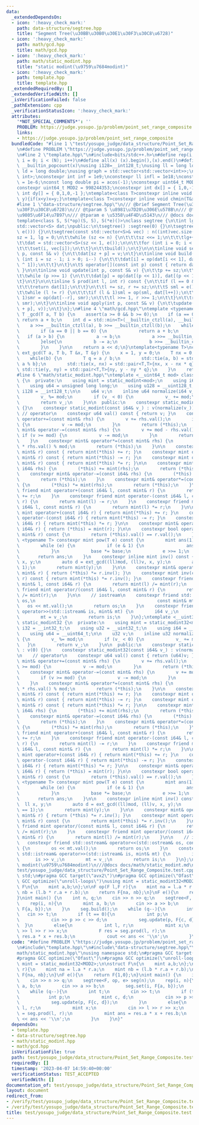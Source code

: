 ```yaml
---
data:
  _extendedDependsOn:
  - icon: ':heavy_check_mark:'
    path: data-structure/segtree.hpp
    title: "Segment Tree(\u30BB\u30B0\u30E1\u30F3\u30C8\u6728)"
  - icon: ':heavy_check_mark:'
    path: math/gcd.hpp
    title: math/gcd.hpp
  - icon: ':heavy_check_mark:'
    path: math/static_modint.hpp
    title: "static modint(\u9759\u7684modint)"
  - icon: ':heavy_check_mark:'
    path: template.hpp
    title: template.hpp
  _extendedRequiredBy: []
  _extendedVerifiedWith: []
  _isVerificationFailed: false
  _pathExtension: cpp
  _verificationStatusIcon: ':heavy_check_mark:'
  attributes:
    '*NOT_SPECIAL_COMMENTS*': ''
    PROBLEM: https://judge.yosupo.jp/problem/point_set_range_composite
    links:
    - https://judge.yosupo.jp/problem/point_set_range_composite
  bundledCode: "#line 1 \"test/yosupo_judge/data_structure/Point_Set_Range_Composite.test.cpp\"\
    \n#define PROBLEM \"https://judge.yosupo.jp/problem/point_set_range_composite\"\
    \n#line 2 \"template.hpp\"\n#include<bits/stdc++.h>\n#define rep(i, N) for (int\
    \ i = 0; i < (N); i++)\n#define all(x) (x).begin(),(x).end()\n#define popcount(x)\
    \ __builtin_popcount(x)\nusing i128=__int128_t;\nusing ll = long long;\nusing\
    \ ld = long double;\nusing graph = std::vector<std::vector<int>>;\nusing P = std::pair<int,\
    \ int>;\nconstexpr int inf = 1e9;\nconstexpr ll infl = 1e18;\nconstexpr ld eps\
    \ = 1e-6;\nconst long double pi = acos(-1);\nconstexpr uint64_t MOD = 1e9 + 7;\n\
    constexpr uint64_t MOD2 = 998244353;\nconstexpr int dx[] = { 1,0,-1,0 };\nconstexpr\
    \ int dy[] = { 0,1,0,-1 };\ntemplate<class T>constexpr inline void chmax(T&x,T\
    \ y){if(x<y)x=y;}\ntemplate<class T>constexpr inline void chmin(T&x,T y){if(x>y)x=y;}\n\
    #line 1 \"data-structure/segtree.hpp\"\n/// @brief Segment Tree(\u30BB\u30B0\u30E1\
    \u30F3\u30C8\u6728)\n/// @tparam S \u8981\u7D20\u306E\u578B\n/// @tparam op \u4E8C\
    \u9805\u6F14\u7B97\n/// @tparam e \u5358\u4F4D\u5143\n/// @docs docs/data-structure/segtree.md\n\
    template<class S, S(*op)(S, S), S(*e)()>\nclass segtree {\n\tint lg, sz, n;\n\t\
    std::vector<S> dat;\npublic:\n\tsegtree() :segtree(0) {}\n\tsegtree(int n) : segtree(std::vector<S>(n,\
    \ e())) {}\n\tsegtree(const std::vector<S>& vec) : n((int)vec.size()) {\n\t\t\
    sz = 1, lg = 0;\n\t\twhile (sz <= n) {\n\t\t\tsz <<= 1;\n\t\t\tlg++;\n\t\t}\n\n\
    \t\tdat = std::vector<S>(sz << 1, e());\n\n\t\tfor (int i = 0; i < n; i++) {\n\
    \t\t\tset(i, vec[i]);\n\t\t}\n\t\tbuild();\n\t}\n\n\tinline void set(const int\
    \ p, const S& v) {\n\t\tdat[sz + p] = v;\n\t}\n\tinline void build() {\n\t\tfor\
    \ (int i = sz - 1; i > 0; i--) {\n\t\t\tdat[i] = op(dat[i << 1], dat[(i << 1)\
    \ ^ 1]);\n\t\t}\n\t}\n\tS operator[](const int p) const { return dat[sz + p];\
    \ }\n\n\tinline void update(int p, const S& v) {\n\t\tp += sz;\n\t\tdat[p] = v;\n\
    \t\twhile (p >>= 1) {\n\t\t\tdat[p] = op(dat[(p << 1)], dat[(p << 1) ^ 1]);\n\t\
    \t}\n\t}\n\n\tinline S prod(int l, int r) const {\n\t\tif (l == 0 && r == n) {\n\
    \t\t\treturn dat[1];\n\t\t}\n\t\tl += sz, r += sz;\n\t\tS sml = e(), smr = e();\n\
    \t\twhile (l != r) {\n\t\t\tif (l & 1)sml = op(sml, dat[l++]);\n\t\t\tif (r &\
    \ 1)smr = op(dat[--r], smr);\n\t\t\tl >>= 1, r >>= 1;\n\t\t}\n\t\treturn op(sml,\
    \ smr);\n\t}\n\tinline void apply(int p, const S& v) {\n\t\tupdate(p, op(dat[sz\
    \ + p], v));\n\t}\n};\n#line 4 \"math/gcd.hpp\"\ntemplate <typename T> constexpr\
    \ T _gcd(T a, T b) {\n    assert(a >= 0 && b >= 0);\n    if (a == 0 || b == 0)\
    \ return a + b;\n    int d = std::min<T>(__builtin_ctzll(a), __builtin_ctzll(b));\n\
    \    a >>= __builtin_ctzll(a), b >>= __builtin_ctzll(b);\n    while (a != b) {\n\
    \        if (a == 0 || b == 0) {\n            return a + b;\n        }\n     \
    \   if (a > b) {\n            a -= b;\n            a >>= __builtin_ctzll(a);\n\
    \        }else{\n            b -= a;\n            b >>= __builtin_ctzll(b);\n\
    \        }\n    }\n\n    return a << d;\n}\ntemplate<typename T>\nconstexpr T\
    \ ext_gcd(T a, T b, T &x, T &y) {\n    x = 1, y = 0;\n    T nx = 0, ny = 1;\n\
    \    while(b) {\n        T q = a / b;\n        std::tie(a, b) = std::pair<T,T>{b,\
    \ a % b};\n        std::tie(x, nx) = std::pair<T,T>{nx, x - nx * q};\n       \
    \ std::tie(y, ny) = std::pair<T,T>{ny, y - ny * q};\n    }\n    return a;\n}\n\
    #line 6 \"math/static_modint.hpp\"\ntemplate <__uint64_t mod> class static_modint\
    \ {\n  private:\n    using mint = static_modint<mod>;\n    using i64 = long long;\n\
    \    using u64 = unsigned long long;\n    using u128 = __uint128_t;\n    using\
    \ i128 = __int128_t;\n\n    u64 v;\n    inline u64 normalize(i64 v_) const {\n\
    \        v_ %= mod;\n        if (v_ < 0) {\n            v_ += mod;\n        }\n\
    \        return v_;\n    }\n\n  public:\n    constexpr static_modint() : v(0)\
    \ {}\n    constexpr static_modint(const i64& v_) : v(normalize(v_)) {}\n\n   \
    \ // operator\n    constexpr u64 val() const { return v; }\n    constexpr mint&\
    \ operator+=(const mint& rhs) {\n        v += rhs.val();\n        if (v >= mod)\
    \ {\n            v -= mod;\n        }\n        return (*this);\n    }\n    constexpr\
    \ mint& operator-=(const mint& rhs) {\n        v += mod - rhs.val();\n       \
    \ if (v >= mod) {\n            v -= mod;\n        }\n        return (*this);\n\
    \    }\n    constexpr mint& operator*=(const mint& rhs) {\n        v = (u128)v\
    \ * rhs.val() % mod;\n        return (*this);\n    }\n\n    constexpr mint operator+(const\
    \ mint& r) const { return mint(*this) += r; }\n    constexpr mint operator-(const\
    \ mint& r) const { return mint(*this) -= r; }\n    constexpr mint operator*(const\
    \ mint& r) const { return mint(*this) *= r; }\n\n    constexpr mint& operator+=(const\
    \ i64& rhs) {\n        (*this) += mint(rhs);\n        return (*this);\n    }\n\
    \    constexpr mint& operator-=(const i64& rhs) {\n        (*this) -= mint(rhs);\n\
    \        return (*this);\n    }\n    constexpr mint& operator*=(const i64& rhs)\
    \ {\n        (*this) *= mint(rhs);\n        return (*this);\n    }\n    constexpr\
    \ friend mint operator+(const i64& l, const mint& r) {\n        return mint(l)\
    \ += r;\n    }\n    constexpr friend mint operator-(const i64& l, const mint&\
    \ r) {\n        return mint(l) -= r;\n    }\n    constexpr friend mint operator*(const\
    \ i64& l, const mint& r) {\n        return mint(l) *= r;\n    }\n\n    constexpr\
    \ mint operator+(const i64& r) { return mint(*this) += r; }\n    constexpr mint\
    \ operator-(const i64& r) { return mint(*this) -= r; }\n    constexpr mint operator*(const\
    \ i64& r) { return mint(*this) *= r; }\n\n    constexpr mint& operator=(const\
    \ i64& r) { return (*this) = mint(r); }\n\n    constexpr bool operator==(const\
    \ mint& r) const {\n        return (*this).val() == r.val();\n    }\n\n    template\
    \ <typename T> constexpr mint pow(T e) const {\n        mint ans(1), base(*this);\n\
    \        while (e) {\n            if (e & 1) {\n                ans *= base;\n\
    \            }\n            base *= base;\n            e >>= 1;\n        }\n \
    \       return ans;\n    }\n    constexpr inline mint inv() const {\n        ll\
    \ x, y;\n        auto d = ext_gcd((ll)mod, (ll)v, x, y);\n        assert(d ==\
    \ 1);\n        return mint(y);\n    }\n\n    constexpr mint& operator/=(const\
    \ mint& r) { return (*this) *= r.inv(); }\n    constexpr mint inv(const mint&\
    \ r) const { return mint(*this) *= r.inv(); }\n    constexpr friend mint operator/(const\
    \ mint& l, const i64& r) {\n        return mint(l) /= mint(r);\n    }\n    constexpr\
    \ friend mint operator/(const i64& l, const mint& r) {\n        return mint(l)\
    \ /= mint(r);\n    }\n\n    // iostream\n    constexpr friend std::ostream& operator<<(std::ostream&\
    \ os,\n                                              const mint& mt) {\n     \
    \   os << mt.val();\n        return os;\n    }\n    constexpr friend std::istream&\
    \ operator>>(std::istream& is, mint& mt) {\n        i64 v_;\n        is >> v_;\n\
    \        mt = v_;\n        return is;\n    }\n};\ntemplate <__uint32_t mod> class\
    \ static_modint32 {\n  private:\n    using mint = static_modint32<mod>;\n    using\
    \ i32 = __int32_t;\n    using u32 = __uint32_t;\n    using i64 = __int64_t;\n\
    \    using u64 = __uint64_t;\n\n    u32 v;\n    inline u32 normalize(i64 v_) const\
    \ {\n        v_ %= mod;\n        if (v_ < 0) {\n            v_ += mod;\n     \
    \   }\n        return v_;\n    }\n\n  public:\n    constexpr static_modint32()\
    \ : v(0) {}\n    constexpr static_modint32(const i64& v_) : v(normalize(v_)) {}\n\
    \n    // operator\n    constexpr u64 val() const { return (u64)v; }\n    constexpr\
    \ mint& operator+=(const mint& rhs) {\n        v += rhs.val();\n        if (v\
    \ >= mod) {\n            v -= mod;\n        }\n        return (*this);\n    }\n\
    \    constexpr mint& operator-=(const mint& rhs) {\n        v += mod - rhs.val();\n\
    \        if (v >= mod) {\n            v -= mod;\n        }\n        return (*this);\n\
    \    }\n    constexpr mint& operator*=(const mint& rhs) {\n        v = (u64)v\
    \ * rhs.val() % mod;\n        return (*this);\n    }\n\n    constexpr mint operator+(const\
    \ mint& r) const { return mint(*this) += r; }\n    constexpr mint operator-(const\
    \ mint& r) const { return mint(*this) -= r; }\n    constexpr mint operator*(const\
    \ mint& r) const { return mint(*this) *= r; }\n\n    constexpr mint& operator+=(const\
    \ i64& rhs) {\n        (*this) += mint(rhs);\n        return (*this);\n    }\n\
    \    constexpr mint& operator-=(const i64& rhs) {\n        (*this) -= mint(rhs);\n\
    \        return (*this);\n    }\n    constexpr mint& operator*=(const i64& rhs)\
    \ {\n        (*this) *= mint(rhs);\n        return (*this);\n    }\n    constexpr\
    \ friend mint operator+(const i64& l, const mint& r) {\n        return mint(l)\
    \ += r;\n    }\n    constexpr friend mint operator-(const i64& l, const mint&\
    \ r) {\n        return mint(l) -= r;\n    }\n    constexpr friend mint operator*(const\
    \ i64& l, const mint& r) {\n        return mint(l) *= r;\n    }\n\n    constexpr\
    \ mint operator+(const i64& r) { return mint(*this) += r; }\n    constexpr mint\
    \ operator-(const i64& r) { return mint(*this) -= r; }\n    constexpr mint operator*(const\
    \ i64& r) { return mint(*this) *= r; }\n\n    constexpr mint& operator=(const\
    \ i64& r) { return (*this) = mint(r); }\n\n    constexpr bool operator==(const\
    \ mint& r) const {\n        return (*this).val() == r.val();\n    }\n    template\
    \ <typename T> constexpr mint pow(T e) const {\n        mint ans(1), base(*this);\n\
    \        while (e) {\n            if (e & 1) {\n                ans *= base;\n\
    \            }\n            base *= base;\n            e >>= 1;\n        }\n \
    \       return ans;\n    }\n\n    constexpr inline mint inv() const {\n      \
    \  ll x, y;\n        auto d = ext_gcd((ll)mod, (ll)v, x, y);\n        assert(d\
    \ == 1);\n        return mint(y);\n    }\n\n    constexpr mint& operator/=(const\
    \ mint& r) { return (*this) *= r.inv(); }\n    constexpr mint operator/(const\
    \ mint& r) const {\n        return mint(*this) *= r.inv();\n    }\n    constexpr\
    \ friend mint operator/(const mint& l, const i64& r) {\n        return mint(l)\
    \ /= mint(r);\n    }\n    constexpr friend mint operator/(const i64& l, const\
    \ mint& r) {\n        return mint(l) /= mint(r);\n    }\n\n    // iostream\n \
    \   constexpr friend std::ostream& operator<<(std::ostream& os, const mint& mt)\
    \ {\n        os << mt.val();\n        return os;\n    }\n    constexpr friend\
    \ std::istream& operator>>(std::istream& is, mint& mt) {\n        i64 v_;\n  \
    \      is >> v_;\n        mt = v_;\n        return is;\n    }\n};\n///@brief static\
    \ modint(\u9759\u7684modint)\n///@docs docs/math/static_modint.md\n#line 5 \"\
    test/yosupo_judge/data_structure/Point_Set_Range_Composite.test.cpp\"\nusing namespace\
    \ std;\n#pragma GCC target(\"avx2\")\n#pragma GCC optimize(\"Ofast\")\n#pragma\
    \ GCC optimize(\"unroll-loops\")\nusing mint = static_modint32<MOD2>;\n\nstruct\
    \ F\n{\n    mint a,b;\n};\n\nF op(F l,F r){\n    mint na = l.a * r.a;\n    mint\
    \ nb = (l.b * r.a + r.b);\n    return F{na, nb};\n}\nF e(){\n    return F{1,0};\n\
    }\nint main() {\n    int n, q;\n    cin >> n >> q;\n    segtree<F, op, e> seg(n);\n\
    \    rep(i, n){\n        mint a, b;\n        cin >> a >> b;\n        seg.set(i,\
    \ F{a, b});\n    }\n    seg.build();\n    while (q--){\n        int t;\n     \
    \   cin >> t;\n        if (t == 0){\n            int p;\n            mint c, d;\n\
    \            cin >> p >> c >> d;\n            seg.update(p, F{c, d});\n      \
    \  }\n        else{\n            int l, r;\n            mint x;\n            cin\
    \ >> l >> r >> x;\n            F res = seg.prod(l, r);\n            mint ans =\
    \ res.a * x + res.b;\n            cout << ans << '\\n';\n        }\n    }\n}\n"
  code: "#define PROBLEM \"https://judge.yosupo.jp/problem/point_set_range_composite\"\
    \n#include\"template.hpp\"\n#include\"data-structure/segtree.hpp\"\n#include\"\
    math/static_modint.hpp\"\nusing namespace std;\n#pragma GCC target(\"avx2\")\n\
    #pragma GCC optimize(\"Ofast\")\n#pragma GCC optimize(\"unroll-loops\")\nusing\
    \ mint = static_modint32<MOD2>;\n\nstruct F\n{\n    mint a,b;\n};\n\nF op(F l,F\
    \ r){\n    mint na = l.a * r.a;\n    mint nb = (l.b * r.a + r.b);\n    return\
    \ F{na, nb};\n}\nF e(){\n    return F{1,0};\n}\nint main() {\n    int n, q;\n\
    \    cin >> n >> q;\n    segtree<F, op, e> seg(n);\n    rep(i, n){\n        mint\
    \ a, b;\n        cin >> a >> b;\n        seg.set(i, F{a, b});\n    }\n    seg.build();\n\
    \    while (q--){\n        int t;\n        cin >> t;\n        if (t == 0){\n \
    \           int p;\n            mint c, d;\n            cin >> p >> c >> d;\n\
    \            seg.update(p, F{c, d});\n        }\n        else{\n            int\
    \ l, r;\n            mint x;\n            cin >> l >> r >> x;\n            F res\
    \ = seg.prod(l, r);\n            mint ans = res.a * x + res.b;\n            cout\
    \ << ans << '\\n';\n        }\n    }\n}"
  dependsOn:
  - template.hpp
  - data-structure/segtree.hpp
  - math/static_modint.hpp
  - math/gcd.hpp
  isVerificationFile: true
  path: test/yosupo_judge/data_structure/Point_Set_Range_Composite.test.cpp
  requiredBy: []
  timestamp: '2023-04-07 14:59:40+00:00'
  verificationStatus: TEST_ACCEPTED
  verifiedWith: []
documentation_of: test/yosupo_judge/data_structure/Point_Set_Range_Composite.test.cpp
layout: document
redirect_from:
- /verify/test/yosupo_judge/data_structure/Point_Set_Range_Composite.test.cpp
- /verify/test/yosupo_judge/data_structure/Point_Set_Range_Composite.test.cpp.html
title: test/yosupo_judge/data_structure/Point_Set_Range_Composite.test.cpp
---
```

